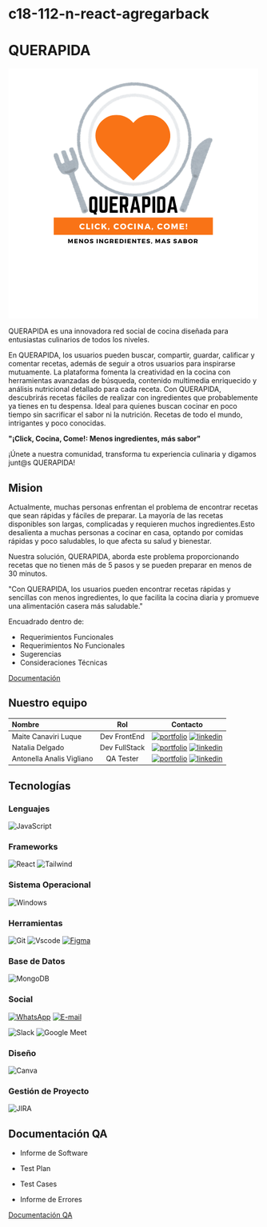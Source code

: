 # c18-112-n-react-agregarback

# QUERAPIDA

![](https://github.com/121189/c18-112-n-react-agregarback/blob/main/QUERAPIDA%20(1)%20(1).png)

<p>
QUERAPIDA es una innovadora red social de cocina diseñada para entusiastas culinarios de todos los niveles. 

En QUERAPIDA, los usuarios pueden buscar, compartir, guardar, calificar y comentar recetas, además de seguir a otros usuarios para inspirarse mutuamente. La plataforma fomenta la creatividad en la cocina con herramientas avanzadas de búsqueda, contenido multimedia enriquecido y análisis nutricional detallado para cada receta.
Con QUERAPIDA, descubrirás recetas fáciles de realizar con ingredientes que probablemente ya tienes en tu despensa. Ideal para quienes buscan cocinar en poco tiempo sin sacrificar el sabor ni la nutrición. 
Recetas de todo el mundo, intrigantes y poco conocidas.

**"¡Click, Cocina, Come!: Menos ingredientes, más sabor"**

¡Únete a nuestra comunidad, transforma tu experiencia culinaria y digamos junt@s QUERAPIDA!

</p>

## Mision

<p>
Actualmente, muchas personas enfrentan el problema de encontrar recetas que sean rápidas y fáciles de preparar. La mayoría de las recetas disponibles son largas, complicadas y requieren muchos ingredientes.Esto desalienta a muchas personas a cocinar en casa, optando por comidas rápidas y poco saludables, lo que afecta su salud y bienestar.

Nuestra solución, QUERAPIDA, aborda este problema proporcionando recetas que no tienen más de 5 pasos y se pueden preparar en menos de 30 minutos.

"Con QUERAPIDA, los usuarios pueden encontrar recetas rápidas y sencillas con menos ingredientes, lo que facilita la cocina diaria y promueve una alimentación casera más saludable."

Encuadrado dentro de:
- Requerimientos Funcionales
- Requerimientos No Funcionales
- Sugerencias
- Consideraciones Técnicas
</p>

[Documentación](https://drive.google.com/drive/folders/18q-AU_P1FjuudIUSE-0s0ehn39Sd-PeB?usp=drive_link)



## Nuestro equipo

| Nombre  | Rol  | Contacto |
| :------------ |:---------------:| :-----:|
| Maite Canaviri Luque    | Dev FrontEnd |[![portfolio](https://img.shields.io/badge/GITHUB-000?style=for-the-badge&logo=ko-fi&logoColor=white)](https://github.com/mai-cl) [![linkedin](https://img.shields.io/badge/linkedin-0A66C2?style=for-the-badge&logo=linkedin&logoColor=white)](https://www.linkedin.com/in/maite-cl)|
| Natalia Delgado      | Dev FullStack       |   [![portfolio](https://img.shields.io/badge/GITHUB-000?style=for-the-badge&logo=ko-fi&logoColor=white)](https://github.com/natdelgado1) [![linkedin](https://img.shields.io/badge/linkedin-0A66C2?style=for-the-badge&logo=linkedin&logoColor=white)](https://www.linkedin.com/in/nattdelgado/) |
| Antonella Analis Vigliano | QA Tester        | [![portfolio](https://img.shields.io/badge/GITHUB-000?style=for-the-badge&logo=ko-fi&logoColor=white)](https://github.com/121189) [![linkedin](https://img.shields.io/badge/linkedin-0A66C2?style=for-the-badge&logo=linkedin&logoColor=white)](https://www.linkedin.com/in/antonellaanalisvigliano/) |


## Tecnologías

### Lenguajes
![JavaScript](https://img.shields.io/badge/JavaScript-F7DF1E?style=for-the-badge&logo=javascript&logoColor=black)

### Frameworks
![React](https://img.shields.io/badge/React-20232A?style=for-the-badge&logo=react&logoColor=61DAFB) ![Tailwind](https://img.shields.io/badge/tailwindcss-%2338B2AC.svg?style=for-the-badge&logo=tailwind-css&logoColor=white)

### Sistema Operacional
![Windows](https://img.shields.io/badge/Windows-000?style=for-the-badge&logo=windows&logoColor=2CA5E0)

### Herramientas
![Git](https://img.shields.io/badge/GIT-E44C30?style=for-the-badge&logo=git&logoColor=white) ![Vscode](https://img.shields.io/badge/Vscode-007ACC?style=for-the-badge&logo=visual-studio-code&logoColor=white) [![Figma](https://img.shields.io/badge/Figma-696969?style=for-the-badge&logo=figma&logoColor=figma)](https://www.figma.com/design/QMiWe8QwzddjjqY8HecNG0/Untitled?node-id=0-1&t=AccExjp9XfLj8Sdm-0)

### Base de Datos
![MongoDB](https://img.shields.io/badge/MongoDB-%234ea94b.svg?style=for-the-badge&logo=mongodb&logoColor=white)

### Social
[![WhatsApp](https://img.shields.io/badge/WhatsApp-25D366?style=for-the-badge&logo=whatsapp&logoColor=white)](https://wa.me/DDI+DDD+SEU_NUMERO_WHATSAPP) [![E-mail](https://img.shields.io/badge/-Email-000?style=for-the-badge&logo=microsoft-outlook&logoColor=007BFF)](mailto:SEUEMAIL)

![Slack](https://img.shields.io/badge/Slack-4A154B?style=for-the-badge&logo=slack&logoColor=white) ![Google Meet](https://img.shields.io/badge/GoogleMeet-00AC47?style=for-the-badge&logo=slack&logoColor=white)

### Diseño
![Canva](https://img.shields.io/badge/canva-7D2AE7?style=for-the-badge&logo=canva&logoColor=white)

### Gestión de Proyecto
![JIRA](https://img.shields.io/badge/JIRA-3b83bd?style=for-the-badge&logo=JIRA&logoColor=white)


## Documentación QA

- Informe de Software

- Test Plan

- Test Cases

- Informe de Errores

[Documentación QA](https://drive.google.com/drive/folders/18q-AU_P1FjuudIUSE-0s0ehn39Sd-PeB?usp=sharing)

